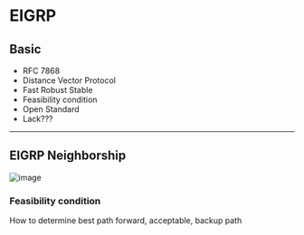 # EIGRP
## Basic
* RFC 7868
* Distance Vector Protocol
* Fast Robust Stable
* Feasibility condition
* Open Standard
* Lack???

---
## EIGRP Neighborship
![image](https://user-images.githubusercontent.com/83261924/213881751-7c808108-d319-4ba1-9bd5-7a707219d1ac.png)
### Feasibility condition
How to determine best path forward, acceptable, backup path

